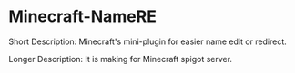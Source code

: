 # Minecraft-NameRE
Short Description: 
Minecraft's mini-plugin for easier name edit or redirect.

Longer Description: 
It is making for Minecraft spigot server.
